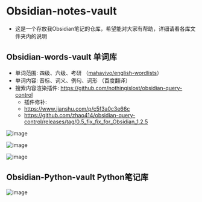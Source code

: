 # Obsidian-notes-vault
- 这是一个存放我Obsidian笔记的仓库，希望能对大家有帮助，详细请看各库文件夹内的说明
## Obsidian-words-vault 单词库

- 单词范围: 四级、六级、考研 （[mahavivo/english-wordlists](https://github.com/mahavivo/english-wordlists)）
- 单词内容: 音标、词义、例句、词形 （百度翻译）
- 搜索内容渲染插件: https://github.com/nothingislost/obsidian-query-control
  - 插件修补:
  - https://www.jianshu.com/p/c5f3a0c3e66c
  - https://github.com/zhao414/obsidian-query-control/releases/tag/0.5_fix_fix_for_Obsidian_1.2.5

![image](https://github.com/insile/Obsidian-words-vault/assets/39241051/187d2a38-7af7-41dd-afbb-c740b5d62273)

![image](https://github.com/insile/Obsidian-words-vault/assets/39241051/885e77f1-4519-4d2f-a1d2-e7ffaac445d0)

![image](https://github.com/insile/Obsidian-words-vault/assets/39241051/b62cf6d3-34ce-494b-9390-45b8b7be4ff1)

## Obsidian-Python-vault Python笔记库
![image](https://github.com/insile/Obsidian-notes-vault/assets/39241051/d5bb8129-b52e-416a-b7c3-ca82e34a9d90)
